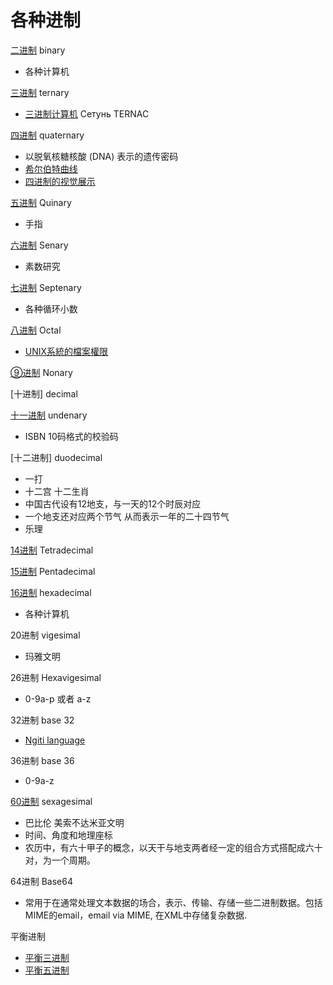 # 各种进制


[二进制](http://zh.wikipedia.org/zh/%E4%BA%8C%E8%BF%9B%E5%88%B6) binary
* 各种计算机

[三进制](http://zh.wikipedia.org/wiki/%E4%B8%89%E8%BF%9B%E5%88%B6) ternary
* [三进制计算机](http://baike.baidu.com/view/5529850.htm) Сетунь TERNAC

[四进制](http://zh.wikipedia.org/wiki/%E5%9B%9B%E9%80%B2%E5%88%B6) quaternary
* 以脱氧核糖核酸 (DNA) 表示的遗传密码
* [希尔伯特曲线](http://zh.wikipedia.org/zh/%E5%B8%8C%E7%88%BE%E4%BC%AF%E7%89%B9%E6%9B%B2%E7%B7%9A)
* [四进制的视觉展示](http://zh.wikipedia.org/zh/%E5%9B%9B%E9%80%B2%E5%88%B6#.E5.9B.9B.E9.80.B2.E5.88.B6.E7.9A.84.E8.A6.96.E8.A6.BA.E5.B1.95.E7.A4.BA)

[五进制](http://zh.wikipedia.org/zh/%E4%BA%94%E9%80%B2%E5%88%B6) Quinary
* 手指

[六进制](http://zh.wikipedia.org/wiki/%E5%85%AD%E8%BF%9B%E5%88%B6) Senary
* 素数研究 

[七进制](http://zh.wikipedia.org/zh/%E4%B8%83%E8%BF%9B%E5%88%B6) Septenary
* 各种循环小数

[八进制](http://zh.wikipedia.org/zh/%E5%85%AB%E8%BF%9B%E5%88%B6) Octal
* [UNIX系統的檔案權限](http://zh.wikipedia.org/wiki/Chmod)

[⑨进制](http://zh.wikipedia.org/wiki/%E4%B9%9D%E8%BF%9B%E5%88%B6)  Nonary 

[十进制] decimal

[十一进制](http://zh.wikipedia.org/zh/%E5%8D%81%E4%B8%80%E9%80%B2%E5%88%B6) undenary
* ISBN 10码格式的校验码

[十二进制] duodecimal
* 一打 
* 十二宫 十二生肖 
* 中国古代设有12地支，与一天的12个时辰对应 
* 一个地支还对应两个节气 从而表示一年的二十四节气 
* 乐理

[14进制](http://en.wikipedia.org/wiki/Tetradecimal) Tetradecimal

[15进制](http://en.wikipedia.org/wiki/Pentadecimal) Pentadecimal

[16进制](http://zh.wikipedia.org/wiki/%E5%8D%81%E5%85%AD%E8%BF%9B%E5%88%B6) hexadecimal
* 各种计算机

20进制 vigesimal
* 玛雅文明

26进制 Hexavigesimal
* 0-9a-p 或者 a-z

32进制 base 32 
* [Ngiti language](http://en.wikipedia.org/wiki/Ngiti_language)

36进制 base 36
* 0-9a-z

[60进制](http://baike.baidu.com/view/1333290.htm) sexagesimal
* 巴比伦 美索不达米亚文明 
* 时间、角度和地理座标 
* 农历中，有六十甲子的概念，以天干与地支两者经一定的组合方式搭配成六十对，为一个周期。

64进制 Base64
* 常用于在通常处理文本数据的场合，表示、传输、存储一些二进制数据。包括MIME的email，email via MIME, 在XML中存储复杂数据.

平衡进制

* [平衡三进制](http://zh.wikipedia.org/zh/%E5%B9%B3%E8%A1%A1%E4%B8%89%E8%BF%9B%E5%88%B6)
* [平衡五进制](http://zh.wikipedia.org/zh/%E5%B9%B3%E8%A1%A1%E4%BA%94%E9%80%B2%E5%88%B6)